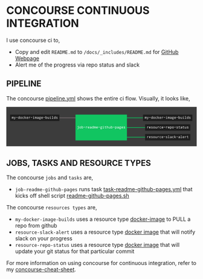 # CONCOURSE CONTINUOUS INTEGRATION

I use concourse ci to,

* Copy and edit `README.md` to `/docs/_includes/README.md` for
  [GitHub Webpage](https://jeffdecola.github.io/my-docker-image-builds/)
* Alert me of the progress via repo status and slack

## PIPELINE

The concourse
[pipeline.yml](https://github.com/JeffDeCola/my-docker-image-builds/blob/master/ci/pipeline.yml)
shows the entire ci flow. Visually, it looks like,

![IMAGE - my-docker-image-builds concourse ci pipeline - IMAGE](docs/pics/my-docker-image-builds-pipeline.jpg)

## JOBS, TASKS AND RESOURCE TYPES

The concourse `jobs` and `tasks` are,

* `job-readme-github-pages` runs task
  [task-readme-github-pages.yml](https://github.com/JeffDeCola/my-docker-image-builds/blob/master/ci/tasks/task-readme-github-pages.yml)
  that kicks off shell script
  [readme-github-pages.sh](https://github.com/JeffDeCola/my-docker-image-builds/blob/master/ci/scripts/readme-github-pages.sh)

The concourse `resources types` are,

* `my-docker-image-builds` uses a resource type
  [docker-image](https://hub.docker.com/r/concourse/git-resource/)
  to PULL a repo from github
* `resource-slack-alert` uses a resource type
  [docker image](https://hub.docker.com/r/cfcommunity/slack-notification-resource)
  that will notify slack on your progress
* `resource-repo-status` uses a resource type
  [docker image](https://hub.docker.com/r/dpb587/github-status-resource)
  that will update your git status for that particular commit

For more information on using concourse for continuous integration,
refer to my
[concourse-cheat-sheet](https://github.com/JeffDeCola/my-cheat-sheets/tree/master/software/operations/continuous-integration-continuous-deployment/concourse-cheat-sheet).
